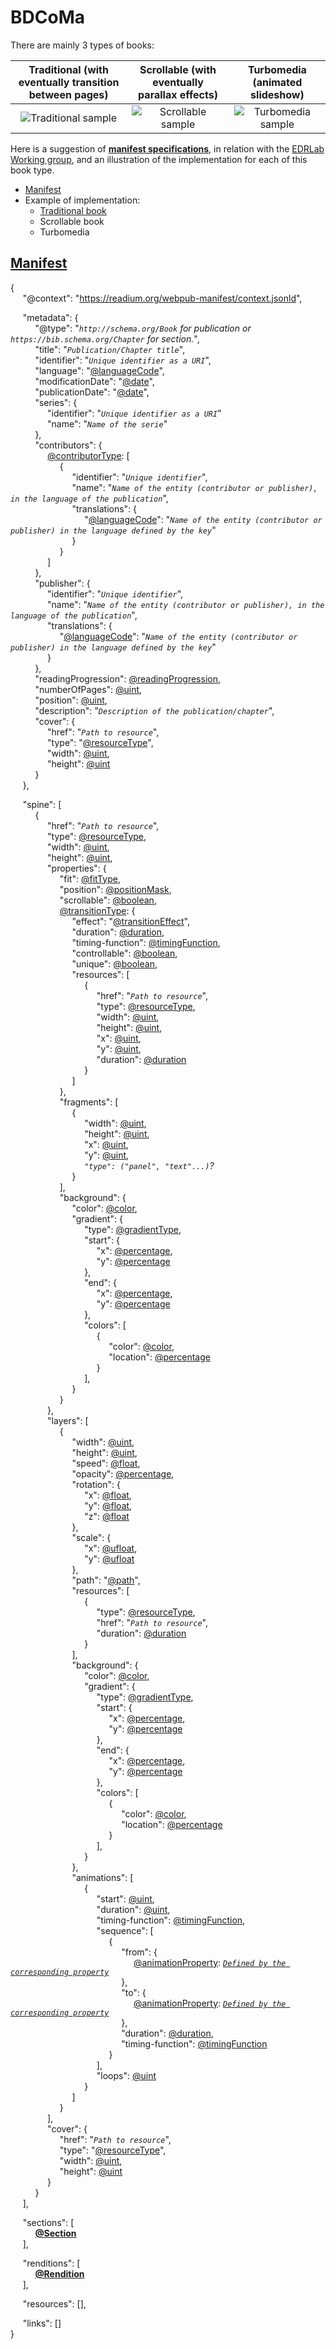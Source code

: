 # BDCoMa

There are mainly 3 types of books:

Traditional (with eventually transition between pages)  |  Scrollable (with eventually parallax effects)  |  Turbomedia (animated slideshow)
:------------------------------------------------------:|:-----------------------------------------------:|:-------------------------------:
![Traditional sample](LeTueur.gif "Traditional sample") | ![Scrollable sample](BrothersBond2.gif "Scrollable sample") | ![Turbomedia sample](Overwatch.gif "Turbomedia sample")


Here is a suggestion of [**manifest specifications**](manifest.md), in relation with the [EDRLab Working group](https://github.com/edrlab/bd-comics-manga), and an illustration of the implementation for each of this book type.

- [Manifest](manifest.md)
- Example of implementation:
   - [Traditional book](examples/LeTueur/manifest.md)
   - Scrollable book
   - Turbomedia


## [Manifest](manifest.md)

{  
     "@context": "https://readium.org/webpub-manifest/context.jsonld",  

     "metadata": {  
          "@type": "*`http://schema.org/Book` for publication or `https://bib.schema.org/Chapter` for section.*",  
          "title": "*`Publication/Chapter title`*",  
          "identifier": "*`Unique identifier as a URI`*",  
          "language": "[@languageCode](manifest.md#languagecode)",  
          "modificationDate": "[@date](manifest.md#date)",  
          "publicationDate": "[@date](manifest.md#date)",  
          "series": {  
               "identifier": "*`Unique identifier as a URI`*"  
               "name": "*`Name of the serie`*"  
          },  
          "contributors": {  
               [@contributorType](manifest.md#contributortype): [  
                    {  
                         "identifier": "*`Unique identifier`*",  
                         "name": "*`Name of the entity (contributor or publisher), in the language of the publication`*",  
                         "translations": {  
                              "[@languageCode](manifest.md#languagecode)": "*`Name of the entity (contributor or publisher) in the language defined by the key`*"  
                         }  
                    }  
               ]  
          },  
          "publisher": {  
               "identifier": "*`Unique identifier`*",  
               "name": "*`Name of the entity (contributor or publisher), in the language of the publication`*",  
               "translations": {  
                    "[@languageCode](manifest.md#languagecode)": "*`Name of the entity (contributor or publisher) in the language defined by the key`*"  
               }  
          },  
          "readingProgression": [@readingProgression](manifest.md#readingprogression),  
          "numberOfPages": [@uint](manifest.md#uint),  
          "position": [@uint](manifest.md#uint),  
          "description": "*`Description of the publication/chapter`*",  
          "cover": {  
               "href": "*`Path to resource`*",  
               "type": "[@resourceType](manifest.md#resourcetype)",  
               "width": [@uint](manifest.md#uint),  
               "height": [@uint](manifest.md#uint)  
          }  
     },  

     "spine": [  
          {  
               "href": "*`Path to resource`*",  
               "type": [@resourceType](manifest.md#resourcetype),  
               "width": [@uint](manifest.md#uint),  
               "height": [@uint](manifest.md#uint),  
               "properties": {  
                    "fit": [@fitType](manifest.md#fittype),  
                    "position": [@positionMask](manifest.md#positionmask),  
                    "scrollable": [@boolean](manifest.md#boolean),  
                    [@transitionType](manifest.md#transitiontype): {  
                         "effect": "[@transitionEffect](manifest.md#transitioneffect)",  
                         "duration": [@duration](manifest.md#duration),  
                         "timing-function": [@timingFunction](manifest.md#timingfunction),  
                         "controllable": [@boolean](manifest.md#boolean),  
                         "unique": [@boolean](manifest.md#boolean),  
                         "resources": [  
                              {  
                                   "href": "*`Path to resource`*",  
                                   "type": [@resourceType](manifest.md#resourcetype),  
                                   "width": [@uint](manifest.md#uint),  
                                   "height": [@uint](manifest.md#uint),  
                                   "x": [@uint](manifest.md#uint),  
                                   "y": [@uint](manifest.md#uint),   
                                   "duration": [@duration](manifest.md#duration)  
                              }  
                         ]  
                    },  
                    "fragments": [  
                         {  
                              "width": [@uint](manifest.md#uint),  
                              "height": [@uint](manifest.md#uint),  
                              "x": [@uint](manifest.md#uint),  
                              "y": [@uint](manifest.md#uint),  
                              *`"type": ("panel", "text"...)`?*  
                         }  
                    ],  
                    "background": {  
                         "color": [@color](manifest.md#color),  
                         "gradient": {  
                              "type": [@gradientType](manifest.md#gradienttype),  
                              "start": {  
                                   "x": [@percentage](manifest.md#percentage),  
                                   "y": [@percentage](manifest.md#percentage)  
                              },  
                              "end": {  
                                   "x": [@percentage](manifest.md#percentage),  
                                   "y": [@percentage](manifest.md#percentage)  
                              },  
                              "colors": [  
                                   {  
                                        "color": [@color](manifest.md#color),  
                                        "location": [@percentage](manifest.md#percentage)  
                                   }  
                              ],  
                         }  
                    }  
               },  
               "layers": [  
                    {  
                         "width": [@uint](manifest.md#uint),  
                         "height": [@uint](manifest.md#uint),  
                         "speed": [@float](manifest.md#float),  
                         "opacity": [@percentage](manifest.md#percentage),  
                         "rotation": {  
                              "x": [@float](manifest.md#float),  
                              "y": [@float](manifest.md#float),  
                              "z": [@float](manifest.md#float)  
                         },  
                         "scale": {  
                              "x": [@ufloat](manifest.md#ufloat),  
                              "y": [@ufloat](manifest.md#ufloat)  
                         },  
                         "path": "[@path](manifest.md#path)",  
                         "resources": [  
                              {  
                                   "type": [@resourceType](manifest.md#resourcetype),  
                                   "href": "*`Path to resource`*",  
                                   "duration": [@duration](manifest.md#duration)  
                              }  
                         ],  
                         "background": {  
                              "color": [@color](manifest.md#color),  
                              "gradient": {  
                                   "type": [@gradientType](manifest.md#gradienttype),  
                                   "start": {  
                                        "x": [@percentage](manifest.md#percentage),  
                                        "y": [@percentage](manifest.md#percentage)  
                                   },  
                                   "end": {  
                                        "x": [@percentage](manifest.md#percentage),  
                                        "y": [@percentage](manifest.md#percentage)  
                                   },  
                                   "colors": [  
                                        {  
                                             "color": [@color](manifest.md#color),  
                                             "location": [@percentage](manifest.md#percentage)  
                                        }  
                                   ],  
                              }  
                         },  
                         "animations": [  
                              {  
                                   "start": [@uint](manifest.md#uint),  
                                   "duration": [@uint](manifest.md#uint),  
                                   "timing-function": [@timingFunction](manifest.md#timingfunction),  
                                   "sequence": [  
                                        {  
                                             "from": {  
                                                  [@animationProperty](manifest.md#animationproperty): *[`Defined by the corresponding property`](manifest.md#animationproperty)*  
                                             },  
                                             "to": {  
                                                  [@animationProperty](manifest.md#animationproperty): *[`Defined by the corresponding property`](manifest.md#animationproperty)*  
                                             },  
                                             "duration": [@duration](manifest.md#duration),  
                                             "timing-function": [@timingFunction](manifest.md#timingfunction)  
                                        }  
                                   ],  
                                   "loops": [@uint](manifest.md#uint)  
                              }  
                         ]  
                    }  
               ],  
               "cover": {  
                    "href": "*`Path to resource`*",  
                    "type": "[@resourceType](manifest.md#resourcetype)",  
                    "width": [@uint](manifest.md#uint),  
                    "height": [@uint](manifest.md#uint)  
               }  
          }  
     ],  

     "sections": [  
          [**@Section**](manifest.md#section)  
     ],  

     "renditions": [  
          [**@Rendition**](manifest.md#rendition)  
     ],  

     "resources": [],  

     "links": []  
}
